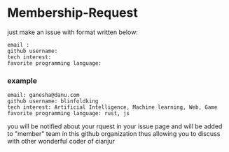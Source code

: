 # Membership-Request
just make an issue with format written below:  

```
email :  
github username:  
tech interest:
favorite programming language:  
```

### example
```
email: ganesha@danu.com
github username: blinfoldking
tech interest: Artificial Intelligence, Machine learning, Web, Game
favorite programming language: rust, js
```
you will be notified about your rquest in your issue page and will be added to "member" team in this github organization thus allowing you to discuss with other wonderful coder of cianjur
